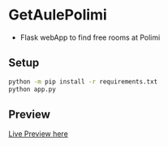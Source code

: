 # GetAulePolimi
- Flask webApp to find free rooms at Polimi
## Setup
```bash
python -m pip install -r requirements.txt
python app.py
```
## Preview
[Live Preview here](https://aule.frephs.xyz/)
